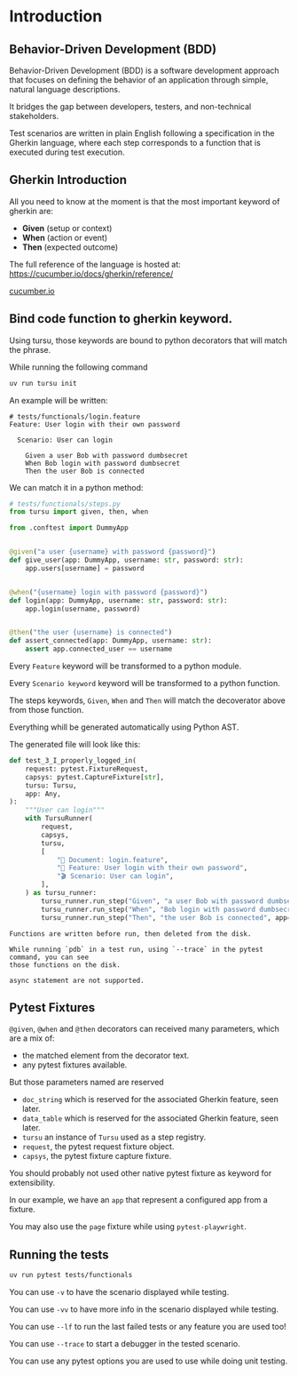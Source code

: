 # Introduction

## Behavior-Driven Development (BDD)

Behavior-Driven Development (BDD) is a software development approach
that focuses on defining the behavior of an application through simple,
natural language descriptions.

It bridges the gap between developers, testers, and non-technical stakeholders.

Test scenarios are written in plain English following a specification in
the Gherkin language, where each step corresponds to a function that is executed
during test execution.

## Gherkin Introduction

All you need to know at the moment is that the most important keyword
of gherkin are:

- **Given** (setup or context)
- **When** (action or event)
- **Then** (expected outcome)

The full reference of the language is hosted at: https://cucumber.io/docs/gherkin/reference/

[cucumber.io](https://cucumber.io/docs/gherkin/reference/)

## Bind code function to gherkin keyword.

Using tursu, those keywords are bound to python decorators that will match the phrase.

While running the following command

```bash
uv run tursu init
```

An example will be written:

```gherkin
# tests/functionals/login.feature
Feature: User login with their own password

  Scenario: User can login

    Given a user Bob with password dumbsecret
    When Bob login with password dumbsecret
    Then the user Bob is connected
```

We can match it in a python method:

```python
# tests/functionals/steps.py
from tursu import given, then, when

from .conftest import DummyApp


@given("a user {username} with password {password}")
def give_user(app: DummyApp, username: str, password: str):
    app.users[username] = password


@when("{username} login with password {password}")
def login(app: DummyApp, username: str, password: str):
    app.login(username, password)


@then("the user {username} is connected")
def assert_connected(app: DummyApp, username: str):
    assert app.connected_user == username
```

Every `Feature` keyword will be transformed to a python module.

Every `Scenario keyword` keyword will be transformed to a python function.

The steps keywords, `Given`, `When` and `Then` will match the decoverator above
from those function.

Everything whill be generated automatically using Python AST.

The generated file will look like this:

```python
def test_3_I_properly_logged_in(
    request: pytest.FixtureRequest,
    capsys: pytest.CaptureFixture[str],
    tursu: Tursu,
    app: Any,
):
    """User can login"""
    with TursuRunner(
        request,
        capsys,
        tursu,
        [
            "📄 Document: login.feature",
            "🥒 Feature: User login with their own password",
            "🎬 Scenario: User can login",
        ],
    ) as tursu_runner:
        tursu_runner.run_step("Given", "a user Bob with password dumbsecret", app=app)
        tursu_runner.run_step("When", "Bob login with password dumbsecret", app=app)
        tursu_runner.run_step("Then", "the user Bob is connected", app=app)
```

```{note}
Functions are written before run, then deleted from the disk.

While running `pdb` in a test run, using `--trace` in the pytest command, you can see
those functions on the disk.

async statement are not supported.
```

## Pytest Fixtures

`@given`, `@when` and `@then` decorators can received many parameters,
which are a mix of:

- the matched element from the decorator text.
- any pytest fixtures available.

But those parameters named are reserved

- `doc_string` which is reserved for the associated Gherkin feature, seen later.
- `data_table` which is reserved for the associated Gherkin feature, seen later.
- `tursu` an instance of `Tursu` used as a step registry.
- `request`, the pytest request fixture object.
- `capsys`, the pytest fixture capture fixture.

You should probably not used other native pytest fixture as keyword for extensibility.

In our example, we have an `app` that represent a configured app from a fixture.

You may also use the `page` fixture while using `pytest-playwright`.

## Running the tests

```bash
uv run pytest tests/functionals
```

You can use `-v` to have the scenario displayed while testing.

You can use `-vv` to have more info in the scenario displayed while testing.

You can use `--lf` to run the last failed tests or any feature you are used too!

You can use `--trace` to start a debugger in the tested scenario.

You can use any pytest options you are used to use while doing unit testing.
